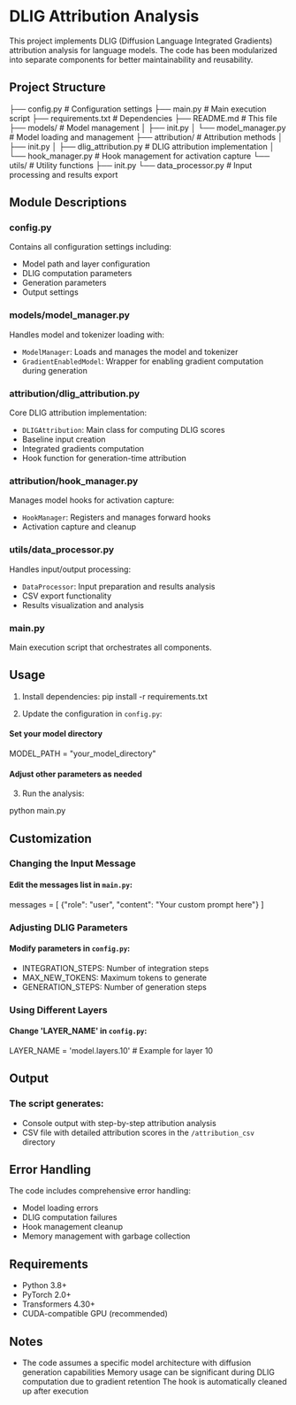 # DLIG Attribution Analysis

This project implements DLIG (Diffusion Language Integrated Gradients) attribution analysis for language models. The code has been modularized into separate components for better maintainability and reusability.

## Project Structure

├── config.py # Configuration settings
├── main.py # Main execution script
├── requirements.txt # Dependencies
├── README.md # This file
├── models/ # Model management
│ ├── init.py
│ └── model_manager.py # Model loading and management
├── attribution/ # Attribution methods
│ ├── init.py
│ ├── dlig_attribution.py # DLIG attribution implementation
│ └── hook_manager.py # Hook management for activation capture
└── utils/ # Utility functions
├── init.py
└── data_processor.py # Input processing and results export

## Module Descriptions

### config.py
Contains all configuration settings including:
- Model path and layer configuration
- DLIG computation parameters
- Generation parameters
- Output settings

### models/model_manager.py
Handles model and tokenizer loading with:
- `ModelManager`: Loads and manages the model and tokenizer
- `GradientEnabledModel`: Wrapper for enabling gradient computation during generation

### attribution/dlig_attribution.py
Core DLIG attribution implementation:
- `DLIGAttribution`: Main class for computing DLIG scores
- Baseline input creation
- Integrated gradients computation
- Hook function for generation-time attribution

### attribution/hook_manager.py
Manages model hooks for activation capture:
- `HookManager`: Registers and manages forward hooks
- Activation capture and cleanup

### utils/data_processor.py
Handles input/output processing:
- `DataProcessor`: Input preparation and results analysis
- CSV export functionality
- Results visualization and analysis

### main.py
Main execution script that orchestrates all components.

## Usage

1. Install dependencies:
pip install -r requirements.txt

2. Update the configuration in `config.py`:

#### Set your model directory
MODEL_PATH = "your_model_directory"
#### Adjust other parameters as needed

3. Run the analysis:

python main.py

## Customization
### Changing the Input Message
#### Edit the messages list in `main.py`:

messages = [
    {"role": "user", "content": "Your custom prompt here"}
]

### Adjusting DLIG Parameters
#### Modify parameters in `config.py`:

- INTEGRATION_STEPS: Number of integration steps
- MAX_NEW_TOKENS: Maximum tokens to generate
- GENERATION_STEPS: Number of generation steps

### Using Different Layers
#### Change 'LAYER_NAME' in `config.py`:
LAYER_NAME = 'model.layers.10'  # Example for layer 10

## Output
### The script generates:

- Console output with step-by-step attribution analysis
- CSV file with detailed attribution scores in the `/attribution_csv` directory

## Error Handling
The code includes comprehensive error handling:

- Model loading errors
- DLIG computation failures
- Hook management cleanup
- Memory management with garbage collection

## Requirements

- Python 3.8+
- PyTorch 2.0+
- Transformers 4.30+
- CUDA-compatible GPU (recommended)

## Notes

- The code assumes a specific model architecture with diffusion generation capabilities
Memory usage can be significant during DLIG computation due to gradient retention
The hook is automatically cleaned up after execution
